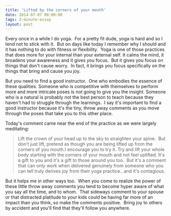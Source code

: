 ```yaml
---
title: 'Lifted by the corners of your mouth'
date: 2014-07-07 00:00:00 
tags: 2-minute-essay
layout: post
---
```

Every once in a while I do yoga. &nbsp;For a pretty fit dude, yoga is hard and so I tend not to stick with it. &nbsp;But on days like today I remember why I should and it has nothing to do with fitness or flexibility. &nbsp;Yoga is one of those practices that does more for your internal than your external self. It calms the mind, it broadens your awareness and it gives you focus. &nbsp;But it gives you focus on things that don't cause worry. &nbsp;In fact, it brings you focus specifically on the things that bring and cause you joy.

<a name="more"></a>But you need to find a good instructor. &nbsp;One who embodies the essence of these qualities. Someone who is competitive with themselves to perform more and more intricate poses is not going to give you the insight. Someone who is a natural is probably not the best person to teach because they haven't had to struggle through the learnings. &nbsp;I say it's important to find a good instructor because it's the tiny, throw away comments as you move through the poses that take you to this other place.

Today's comment came near the end of the practice as we were largely meditating:
> Lift the crown of your head up to the sky to straighten your spine. &nbsp;But don't just lift, pretend as though you are being lifted up from the corners of you mouth.I encourage you to try it. Try and lift your whole body starting with the corners of your mouth and not feel uplifted. It's a gift to you and it's a gift to those around you too. &nbsp;But it's a comment that can only work when delivered genuinely from someone who you can tell truly derives joy from their yoga practice...and it's contagious.

But it helps me in other ways too. &nbsp;When you come to realize the power of these little throw away comments you tend to become hyper aware of what you say all the time, and to whom. &nbsp;That sideways comment to your spouse or that distracted platitude to your kids could be having far more of an impact than you think, so make the comments positive. &nbsp;Bring joy to others by accident and you'll find that they'll follow you anywhere.
